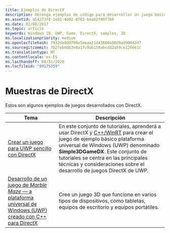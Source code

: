 ```yaml
---
title: Ejemplos de DirectX
description: Obtenga ejemplos de código para desarrollar un juego básico de DirectX 3D y un juego que funcione en varios tipos de dispositivos.
ms.assetid: a54273f8-1e91-4d02-8762-6eab2f00f7b0
ms.date: 02/08/2017
ms.topic: article
keywords: Windows 10, UWP, Game, DirectX, samples, 3D
ms.localizationpriority: medium
ms.openlocfilehash: 7932de8dd788e5eeaa21d43608a80d9ad90042d7
ms.sourcegitcommit: 7b2febddb3e8a17c9ab158abcdd2a59ce126661c
ms.translationtype: MT
ms.contentlocale: es-ES
ms.lasthandoff: 08/31/2020
ms.locfileid: "89175359"
---
```

# <a name="directx-samples"></a>Muestras de DirectX

Estos son algunos ejemplos de juegos desarrollados con DirectX.

|Tema|Descripción|
|-|-|
|[Crear un juego para UWP sencillo con DirectX](tutorial--create-your-first-uwp-directx-game.md)|En este conjunto de tutoriales, aprenderá a usar DirectX y [C++/WinRT](../cpp-and-winrt-apis/index.md) para crear el juego de ejemplo básico plataforma universal de Windows (UWP) denominado **Simple3DGameDX**. Este conjunto de tutoriales se centra en las principales técnicas y consideraciones sobre el desarrollo de juegos DirectX de UWP.|
|[Desarrollo de un juego de *Marble Maze* &mdash; a plataforma universal de Windows (UWP) creado con C++ para DirectX](developing-marble-maze-a-windows-store-game-in-cpp-and-directx.md)|Cree un juego 3D que funcione en varios tipos de dispositivos, como tabletas, equipos de escritorio y equipos portátiles.|